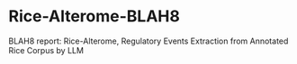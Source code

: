# Rice-Alterome-BLAH8
BLAH8 report: Rice-Alterome, Regulatory Events Extraction from Annotated Rice Corpus by LLM
